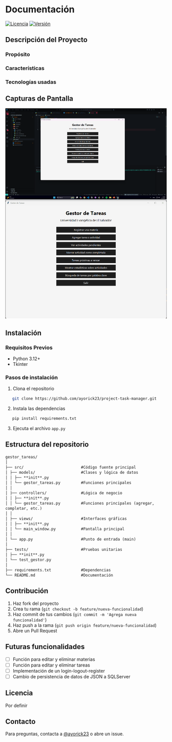 # Documentación

[![Licencia](https://img.shields.io/badge/licencia-MIT-blue.svg)](LICENSE)
[![Versión](https://img.shields.io/badge/versión-1.0.0-green.svg)](https://github.com/ayorick23/project-task-manager/releases)

## Descripción del Proyecto

### Propósito

### Características

### Tecnologías usadas

## Capturas de Pantalla

![alt text](<docs/images/Captura de pantalla 2025-04-02 211101.png>)
![alt text](docs/images/Screenshot.gif)

## Instalación

### Requisitos Previos

- Python 3.12+
- Tkinter

### Pasos de instalación

1. Clona el repositorio

```bash
   git clone https://github.com/ayorick23/project-task-manager.git
```

2. Instala las dependencias

```bash
   pip install requirements.txt
```

3. Ejecuta el archivo `app.py`

## Estructura del repositorio

```plaintext
gestor_tareas/
│
├── src/                         #Código fuente principal
│ ├── models/                    #Clases y lógica de datos
│ │ ├── **init**.py
│ │ └── gestor_tareas.py         #Funciones principales
│ │
│ ├── controllers/               #Lógica de negocio
│ │ ├── **init**.py
│ │ └── gestor_tareas.py         #Funciones principales (agregar, completar, etc.)
│ │
│ ├── views/                     #Interfaces gráficas
│ │ ├── **init**.py
│ │ └── main_window.py           #Pantalla principal
│ │
│ └── app.py                     #Punto de entrada (main)
│
├── tests/                       #Pruebas unitarias
│ ├── **init**.py
│ └── test_gestor.py
│
├── requirements.txt             #Dependencias
└── README.md                    #Documentación
```

## Contribución

1. Haz fork del proyecto
2. Crea tu rama (`git checkout -b feature/nueva-funcionalidad`)
3. Haz commit de tus cambios (`git commit -m 'Agrega nueva funcionalidad'`)
4. Haz push a la rama (`git push origin feature/nueva-funcionalidad`)
5. Abre un Pull Request

## Futuras funcionalidades

- [ ] Función para editar y eliminar materias
- [ ] Función para editar y eliminar tareas
- [ ] Implementación de un login-logout-register
- [ ] Cambio de persistencia de datos de JSON a SQLServer

## Licencia

Por definir

## Contacto

Para preguntas, contacta a [@ayorick23](https://github.com/ayorick23) o abre un issue.
